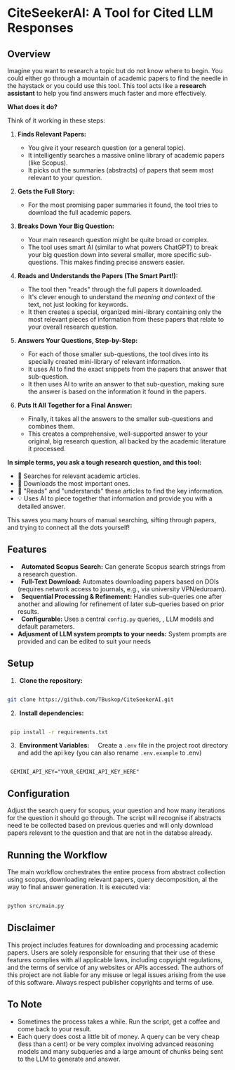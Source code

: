 # CiteSeekerAI: A Tool for Cited LLM Responses 

## Overview

Imagine you want to research a topic but do not know where to begin. You could either go through a mountain of academic papers to find the needle in the haystack or you could use this tool. This tool acts like a **research assistant** to help you find answers much faster and more effectively.

**What does it do?**

Think of it working in these steps:

1.  **Finds Relevant Papers:**
    *   You give it your research question (or a general topic).
    *   It intelligently searches a massive online library of academic papers (like Scopus).
    *   It picks out the summaries (abstracts) of papers that seem most relevant to your question.

2.  **Gets the Full Story:**
    *   For the most promising paper summaries it found, the tool tries to download the full academic papers.

3.  **Breaks Down Your Big Question:**
    *   Your main research question might be quite broad or complex.
    *   The tool uses smart AI (similar to what powers ChatGPT) to break your big question down into several smaller, more specific sub-questions. This makes finding precise answers easier.

4.  **Reads and Understands the Papers (The Smart Part!):**
    *   The tool then "reads" through the full papers it downloaded.
    *   It's clever enough to understand the *meaning and context* of the text, not just looking for keywords.
    *   It then creates a special, organized mini-library containing only the most relevant pieces of information from these papers that relate to your overall research question.

5.  **Answers Your Questions, Step-by-Step:**
    *   For each of those smaller sub-questions, the tool dives into its specially created mini-library of relevant information.
    *   It uses AI to find the exact snippets from the papers that answer that sub-question.
    *   It then uses AI to write an answer to that sub-question, making sure the answer is based on the information it found in the papers.

6.  **Puts It All Together for a Final Answer:**
    *   Finally, it takes all the answers to the smaller sub-questions and combines them.
    *   This creates a comprehensive, well-supported answer to your original, big research question, all backed by the academic literature it processed.

**In simple terms, you ask a tough research question, and this tool:**

*   🔎 Searches for relevant academic articles.
*   📄 Downloads the most important ones.
*   🧠 "Reads" and "understands" these articles to find the key information.
*   💡 Uses AI to piece together that information and provide you with a detailed answer.

This saves you many hours of manual searching, sifting through papers, and trying to connect all the dots yourself!
  

## Features
  *   **Automated Scopus Search:** Can generate Scopus search strings from a research question.
*   **Full-Text Download:** Automates downloading papers based on DOIs (requires network access to journals, e.g., via university VPN/eduroam).
*   **Sequential Processing & Refinement:** Handles sub-queries one after another and allowing for  refinement of later sub-queries based on prior results.
*   **Configurable:** Uses a central `config.py` queries, , LLM models and default parameters.
*   **Adjusment of LLM system prompts to your needs:** System prompts are provided and can be edited to suit your needs

## Setup
1.  **Clone the repository:**

 ```bash
 
 git clone https://github.com/TBuskop/CiteSeekerAI.git
 
 ```

2.  **Install dependencies:**

```bash

 pip install -r requirements.txt

 ```
 
3.  **Environment Variables:**
    Create a `.env` file in the project root directory and add the api key (you can also rename `.env.example` to .env)

```env

 GEMINI_API_KEY="YOUR_GEMINI_API_KEY_HERE"

 ```
  
## Configuration
Adjust the search query for scopus, your question and how many iterations for the question it should go through. The script will recognise if abstracts need te be collected based on previous queries and will only download papers relevant to the question and that are not in the databse already.    

## Running the Workflow

The main workflow orchestrates the entire process from abstract collection using scopus, downloading relevant papers, query decomposition, al the way to final answer generation. It is executed via:

```bash

python src/main.py

```

## Disclaimer
This project includes features for downloading and processing academic papers. Users are solely responsible for ensuring that their use of these features complies with all applicable laws, including copyright regulations, and the terms of service of any websites or APIs accessed. The authors of this project are not liable for any misuse or legal issues arising from the use of this software. Always respect publisher copyrights and terms of use.

## To Note
- Sometimes the process takes a while. Run the script, get a coffee and come back to your result.
- Each query does cost a little bit of money. A query can be very cheap (less than a cent) or be very complex involving advanced reasoning models and many subqueries and a large amount of chunks being sent to the LLM to generate and answer.
